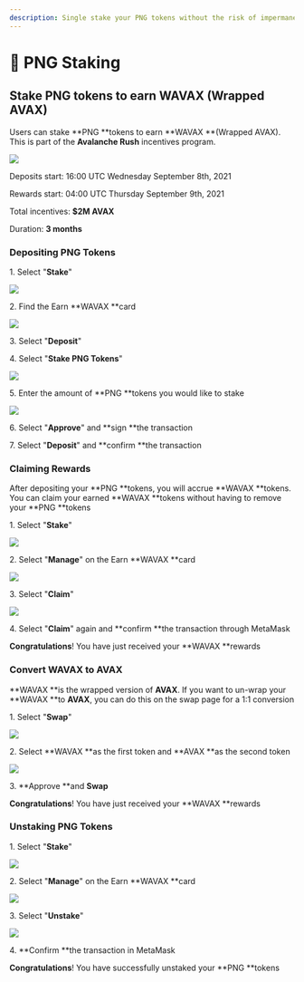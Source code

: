```yaml
---
description: Single stake your PNG tokens without the risk of impermanent loss
---
```


# 🥩 PNG Staking

## Stake PNG tokens to earn WAVAX (Wrapped AVAX)

Users can stake **PNG **tokens to earn **WAVAX **(Wrapped AVAX). This is part of the **Avalanche Rush** incentives program.

![](../.gitbook/assets/stake1.png)

Deposits start: 16:00 UTC Wednesday September 8th, 2021

Rewards start: 04:00 UTC Thursday September 9th, 2021

Total incentives: **$2M AVAX**

Duration: **3 months**

### Depositing PNG Tokens

1\. Select "**Stake**"

![](../.gitbook/assets/stake2.png)

2\. Find the Earn **WAVAX **card

![](../.gitbook/assets/stake3.png)

3\. Select "**Deposit**"

4\. Select "**Stake PNG Tokens**"

![](../.gitbook/assets/stake4.png)

5\. Enter the amount of **PNG **tokens you would like to stake

![](../.gitbook/assets/stake5.png)

6\. Select "**Approve**" and **sign **the transaction

7\. Select "**Deposit**" and **confirm **the transaction

### Claiming Rewards

After depositing your **PNG **tokens, you will accrue **WAVAX **tokens. You can claim your earned **WAVAX **tokens without having to remove your **PNG **tokens

1\. Select "**Stake**"

![](../.gitbook/assets/stake6.png)

2\. Select "**Manage**" on the Earn **WAVAX **card

![](../.gitbook/assets/stake7.png)

3\. Select "**Claim**"

![](../.gitbook/assets/stake8.png)

4\. Select "**Claim**" again and **confirm **the transaction through MetaMask

**Congratulations**! You have just received your **WAVAX **rewards

### Convert WAVAX to AVAX

**WAVAX **is the wrapped version of **AVAX**. If you want to un-wrap your **WAVAX **to **AVAX**, you can do this on the swap page for a 1:1 conversion

1\. Select "**Swap**"

![](../.gitbook/assets/stake9.png)

2\. Select **WAVAX **as the first token and **AVAX **as the second token

![](../.gitbook/assets/stake10.png)

3\. **Approve **and **Swap**

**Congratulations**! You have just received your **WAVAX **rewards

### Unstaking PNG Tokens

1\. Select "**Stake**"

![](../.gitbook/assets/stake11.png)

2\. Select "**Manage**" on the Earn **WAVAX **card

![](../.gitbook/assets/stake12.png)

3\. Select "**Unstake**"

![](../.gitbook/assets/stake13.png)

4\. **Confirm **the transaction in MetaMask

**Congratulations**! You have successfully unstaked your **PNG **tokens
